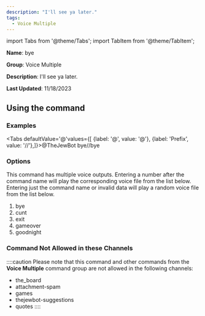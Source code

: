 ```yaml
---
description: "I'll see ya later."
tags:
  - Voice Multiple
---
```

import Tabs from '@theme/Tabs';
import TabItem from '@theme/TabItem';

**Name**: bye

**Group**: Voice Multiple

**Description**: I'll see ya later.

**Last Updated**: 11/18/2023

## Using the command

### Examples
<Tabs defaultValue='@'values={[ {label: '@', value: '@'}, {label: 'Prefix', value: '//'},]}><TabItem value='@'>@TheJewBot bye</TabItem><TabItem value='//'>//bye</TabItem></Tabs>

### Options

This command has multiple voice outputs. Entering a number after the command name will play the corresponding voice file from the list below. Entering just the command name or invalid data will play a random voice file from the list below.

 1. bye
 1. cunt
 1. exit
 1. gameover
 1. goodnight

### Command Not Allowed in these Channels
::::caution Please note that this command and other commands from the **Voice Multiple** command group are not allowed in the following channels:
- the_board
- attachment-spam
- games
- thejewbot-suggestions
- quotes
::::